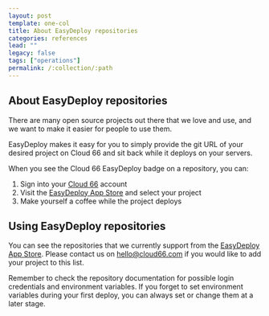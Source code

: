 ```yaml
---
layout: post
template: one-col
title: About EasyDeploy repositories
categories: references
lead: ""
legacy: false
tags: ["operations"]
permalink: /:collection/:path
---
```




## About EasyDeploy repositories

There are many open source projects out there that we love and use, and we want to make it easier for people to use them.

EasyDeploy makes it easy for you to simply provide the git URL of your desired project on Cloud 66 and sit back while it deploys on your servers.

When you see the Cloud 66 EasyDeploy badge on a repository, you can:

1. Sign into your [Cloud 66](https://app.cloud66.com/) account
2. Visit the [EasyDeploy App Store](https://app.cloud66.com/easydeploys) and select your project
3. Make yourself a coffee while the project deploys


## Using EasyDeploy repositories

You can see the repositories that we currently support from the [EasyDeploy App Store](https://app.cloud66.com/easydeploys). Please contact us on [hello@cloud66.com](mailto:hello@cloud66.com) if you would like to add your project to this list.

Remember to check the repository documentation for possible login credentials and environment variables. If you forget to set environment
variables during your first deploy, you can always set or change them at a later stage.

